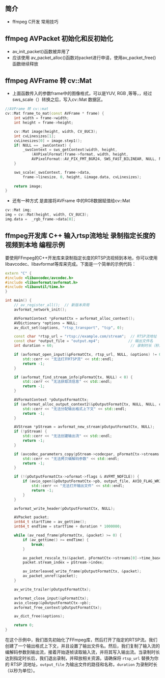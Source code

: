 ## 简介

+ ffmpeg C开发 常用技巧

## ffmpeg AVPacket 初始化和反初始化

+ av_init_packet()函数被弃用了
+ 应该使用 av_packet_alloc()函数对packet进行申请，使用av_packet_free()函数继续释放

## ffmpeg AVFrame 转 cv::Mat

+ 上面函数传入的参数frame中的图像格式，可以是YUV, RGB ,等等，，经过sws_scale（）转换之后，写入cv::Mat 数据区。
```cpp
//AVFrame 转 cv::mat  
cv::Mat frame_to_mat(const AVFrame * frame) {
    int width = frame->width;
    int height = frame->height;

    cv::Mat image(height, width, CV_8UC3);
    int cvLinesizes[1];
    cvLinesizes[0] = image.step1();
    if( NULL == _swsContext) {
        _swsContext = sws_getContext(width, height,
            (AVPixelFormat)frame->format, width, height,
            AVPixelFormat::AV_PIX_FMT_BGR24, SWS_FAST_BILINEAR, NULL, NULL, NULL);
    }

    sws_scale(_swsContext, frame->data, 
        frame->linesize, 0, height, &image.data, cvLinesizes);
    
    return image;
}
```

+ 还有一种方式 是直接将AVFrame 中的RGB数据赋值给cv::Mat
```cpp
cv::Mat img;
img = cv::Mat(height, width, CV_8UC3);
img.data =  _rgb_frame->data[0];
```

## ffmpeg开发库 C++ 输入rtsp流地址 录制指定长度的视频到本地 编程示例

要使用FFmpeg的C++开发库来录制指定长度的RTSP流视频到本地，你可以使用libavcodec、libavformat等库来完成。下面是一个简单的示例代码：

```cpp
extern "C" {
#include <libavcodec/avcodec.h>
#include <libavformat/avformat.h>
#include <libavutil/time.h>
}

int main() {
    // av_register_all();  // 新版本弃用
    avformat_network_init();

    AVFormatContext *pFormatCtx = avformat_alloc_context();
    AVDictionary *options = NULL;
    av_dict_set(&options, "rtsp_transport", "tcp", 0);

    const char *rtsp_url = "rtsp://example.com/stream";  // RTSP流地址
    const char *output_file = "output.mp4";             // 输出文件名
    int duration = 60;                                   // 录制时长（秒）

    if (avformat_open_input(&pFormatCtx, rtsp_url, NULL, &options) != 0) {
        std::cerr << "无法打开RTSP流" << std::endl;
        return -1;
    }

    if (avformat_find_stream_info(pFormatCtx, NULL) < 0) {
        std::cerr << "无法获取流信息" << std::endl;
        return -1;
    }

    AVFormatContext *pOutputFormatCtx;
    if (avformat_alloc_output_context2(&pOutputFormatCtx, NULL, NULL, output_file) < 0) {
        std::cerr << "无法分配输出格式上下文" << std::endl;
        return -1;
    }

    AVStream *pStream = avformat_new_stream(pOutputFormatCtx, NULL);
    if (!pStream) {
        std::cerr << "无法创建输出流" << std::endl;
        return -1;
    }

    if (avcodec_parameters_copy(pStream->codecpar, pFormatCtx->streams[0]->codecpar) < 0) {
        std::cerr << "无法拷贝编解码参数" << std::endl;
        return -1;
    }

    if (!(pOutputFormatCtx->oformat->flags & AVFMT_NOFILE)) {
        if (avio_open(&pOutputFormatCtx->pb, output_file, AVIO_FLAG_WRITE) < 0) {
            std::cerr << "无法打开输出文件" << std::endl;
            return -1;
        }
    }

    avformat_write_header(pOutputFormatCtx, NULL);

    AVPacket packet;
    int64_t startTime = av_gettime();
    int64_t endTime = startTime + duration * 1000000;

    while (av_read_frame(pFormatCtx, &packet) >= 0) {
        if (av_gettime() >= endTime) {
            break;
        }

        av_packet_rescale_ts(&packet, pFormatCtx->streams[0]->time_base, pStream->time_base);
        packet.stream_index = pStream->index;

        av_interleaved_write_frame(pOutputFormatCtx, &packet);
        av_packet_unref(&packet);
    }

    av_write_trailer(pOutputFormatCtx);

    avformat_close_input(&pFormatCtx);
    avio_closep(&pOutputFormatCtx->pb);
    avformat_free_context(pOutputFormatCtx);

    av_dict_free(&options);

    return 0;
}
```

在这个示例中，我们首先初始化了FFmpeg库，然后打开了指定的RTSP流。我们创建了一个输出格式上下文，并且设置了输出文件名。然后，我们复制了输入流的编解码参数到输出流，接着开始逐帧读取输入流，并将其写入输出流。当录制时长达到指定时长后，我们退出录制，并释放相关资源。请确保将 `rtsp_url` 替换为你的 RTSP 流地址，`output_file` 为输出文件的路径和名称，`duration` 为录制时长（以秒为单位）。